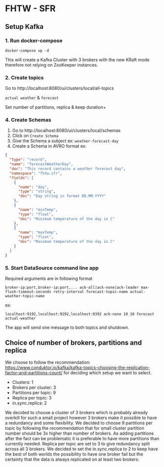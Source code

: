 # FHTW - SFR

## Setup Kafka

### 1. Run docker-compose
```
docker-compose up -d
````

This will create a Kafka Cluster with 3 brokers with the new KRaft mode therefore not relying on ZooKeeper instances.

### 2. Create topics

Go to http://localhost:8080/ui/clusters/local/all-topics

`actual weather` & `forecast`

Set number of partitions, replica & keep duration+

### 4. Create Schemas

1. Go to http://localhost:8080/ui/clusters/local/schemas
2. Click on `Create Schema`
2. Give the Schema a subject ex: `weather-forecast-day`
3. Create a Schema in AVRO format ex:
```JSON
{
  "type": "record",
  "name": "forecastWeatherDay",
  "doc": "This record contains a weather forecast day",
  "namespace": "fhtw.sfr",
  "fields": [
    {
      "name": "day",
      "type": "string",
      "doc": "Day string in format DD.MM.YYYY"
    },
    {
      "name": "minTemp",
      "type": "float",
      "doc": "Minimum temperature of the day in C"
    },
    {
      "name": "maxTemp",
      "type": "float",
      "doc": "Maximum temperature of the day in C"
    }
  ]
}
```

### 5. Start DataSource command line app

Required arguments are in following format
```
broker-ip:port,broker-ip:port,... ack-all|ack-none|ack-leader max-flush-timeout-seconds retry-interval forecast-topic-name actual-weather-topic-name
```
ex:
```
localhost:9192,localhost:9292,localhost:9392 ack-none 10 10 forecast actual-weather
```

The app will send one message to both topics and shutdown.

## Choice of number of brokers, partitions and replica

We choose to follow the recommendation: https://www.conduktor.io/kafka/kafka-topics-choosing-the-replication-factor-and-partitions-count/ for deciding which setup we want to select.

 - Clusters: 1
 - Brokers per cluster: 3
 - Partitions per topic: 9
 - Replica per topic: 3
 - in.sync.replica: 2 

We decided to choose a cluster of 3 brokers which is probably already overkill for such a small project however 3 brokers make it possible to have a redundancy and some flexibility.
We decided to choose 9 partitions per topic by following the recommendation that for small cluster partition number should be 3x higher than number of brokers. As adding partitions after the fact can be problematic it is preferable to have more partitions than currently needed.
Replica per topic are set to 3 to give redundancy split across all 3 brokers.
We decided to set the in.sync.replica to 2 to keep have the best of both worlds the possibility to have one broker fail but the certainty that the data is always replicated on at least two brokers.